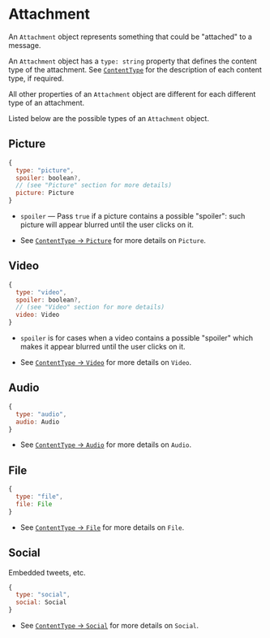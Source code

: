 # Attachment

An `Attachment` object represents something that could be "attached" to a message.

An `Attachment` object has a `type: string` property that defines the content type of the attachment. See [`ContentType`](https://gitlab.com/catamphetamine/social-components/tree/master/docs/ContentType.md) for the description of each content type, if required.

All other properties of an `Attachment` object are different for each different type of an attachment.

Listed below are the possible types of an `Attachment` object.

## Picture

```js
{
  type: "picture",
  spoiler: boolean?,
  // (see "Picture" section for more details)
  picture: Picture
}
```

* `spoiler` — Pass `true` if a picture contains a possible "spoiler": such picture will appear blurred until the user clicks on it.

* See [`ContentType` → `Picture`](https://gitlab.com/catamphetamine/social-components/tree/master/docs/ContentType.md#picture) for more details on `Picture`.

## Video

```js
{
  type: "video",
  spoiler: boolean?,
  // (see "Video" section for more details)
  video: Video
}
```

* `spoiler` is for cases when a video contains a possible "spoiler" which makes it appear blurred until the user clicks on it.

* See [`ContentType` → `Video`](https://gitlab.com/catamphetamine/social-components/tree/master/docs/ContentType.md#video) for more details on `Video`.

## Audio

```js
{
  type: "audio",
  audio: Audio
}
```

* See [`ContentType` → `Audio`](https://gitlab.com/catamphetamine/social-components/tree/master/docs/ContentType.md#audio) for more details on `Audio`.

## File

```js
{
  type: "file",
  file: File
}
```

* See [`ContentType` → `File`](https://gitlab.com/catamphetamine/social-components/tree/master/docs/ContentType.md#file) for more details on `File`.

## Social

Embedded tweets, etc.

```js
{
  type: "social",
  social: Social
}
```

* See [`ContentType` → `Social`](https://gitlab.com/catamphetamine/social-components/tree/master/docs/ContentType.md#social) for more details on `Social`.
